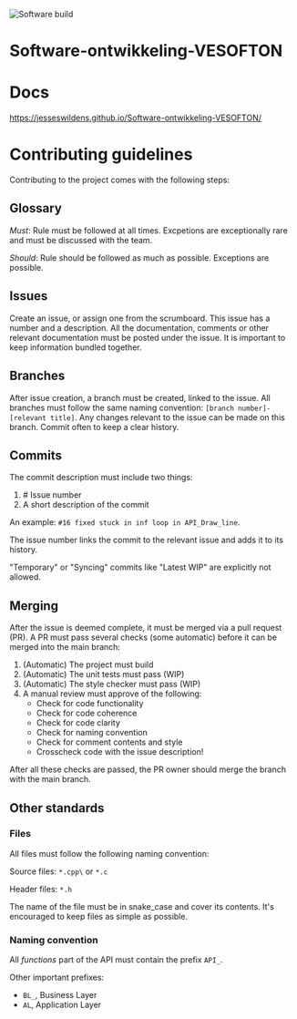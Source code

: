 ![Software build](https://github.com/JesseSwildens/Software-ontwikkeling-VESOFTON/actions/workflows/main.yml/badge.svg?branch=main)

# Software-ontwikkeling-VESOFTON

# Docs
https://jesseswildens.github.io/Software-ontwikkeling-VESOFTON/

# Contributing guidelines
Contributing to the project comes with the following steps:

## Glossary
*Must*: Rule must be followed at all times. Excpetions are exceptionally rare and must be discussed with the team.

*Should*: Rule should be followed as much as possible. Exceptions are possible.

## Issues
Create an issue, or assign one from the scrumboard. This issue has a number and a description. All the documentation, comments or other relevant documentation must be posted under the issue. It is important to keep information bundled together.

## Branches
After issue creation, a branch must be created, linked to the issue. All branches must follow the same naming convention: `[branch number]-[relevant title]`. Any changes relevant to the issue can be made on this branch. Commit often to keep a clear history.

## Commits
The commit description must include two things:
1. \# Issue number
2. A short description of the commit

An example: `#16 fixed stuck in inf loop in API_Draw_line`.

The issue number links the commit to the relevant issue and adds it to its history.

"Temporary" or "Syncing" commits like "Latest WIP" are explicitly not allowed.

## Merging
After the issue is deemed complete, it must be merged via a pull request (PR). A PR must pass several  checks (some automatic) before it can be merged into the main branch:

1. (Automatic) The project must build
2. (Automatic) The unit tests must pass (WIP)
3. (Automatic) The style checker must pass (WIP)
4. A manual review must approve of the following:
    - Check for code functionality
    - Check for code coherence
    - Check for code clarity
    - Check for naming convention
    - Check for comment contents and style
    - Crosscheck code with the issue description!

After all these checks are passed, the PR owner should merge the branch with the main branch.

## Other standards

### Files
All files must follow the following naming convention:

Source files: `*.cpp\` or `*.c`

Header files: `*.h`

The name of the file must be in snake_case and cover its contents. It's encouraged to keep files as simple as possible. 

### Naming convention
All *functions* part of the API must contain the prefix `API_`. 

Other important prefixes:
- `BL_`, Business Layer
- `AL`, Application Layer